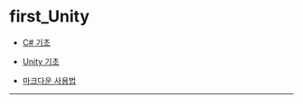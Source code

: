 # first_Unity

* [C# 기초](https://www.youtube.com/playlist?list=PLUZ5gNInsv_O7XRpaNQIC9D5uhMZmTYAf)

* [Unity 기초](https://www.youtube.com/playlist?list=PLUZ5gNInsv_PR72-V9bTABaZu2py4DJq8)

* [마크다운 사용법](https://gist.github.com/ihoneymon/652be052a0727ad59601)
---